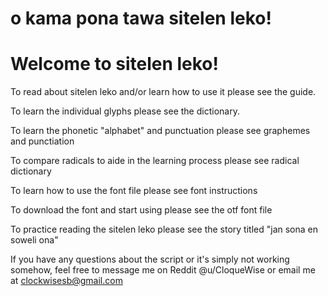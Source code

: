 # o kama pona tawa sitelen leko!
# Welcome to sitelen leko!

To read about sitelen leko and/or learn how to use it please see the guide.

To learn the individual glyphs please see the dictionary.

To learn the phonetic "alphabet" and punctuation please see graphemes and punctiation

To compare radicals to aide in the learning process please see radical dictionary

To learn how to use the font file please see font instructions

To download the font and start using please see the otf font file

To practice reading the sitelen leko please see the story titled "jan sona en soweli ona"

If you have any questions about the script or it's simply not working somehow, feel free to message me on Reddit @u/CloqueWise or email me at clockwisesb@gmail.com

